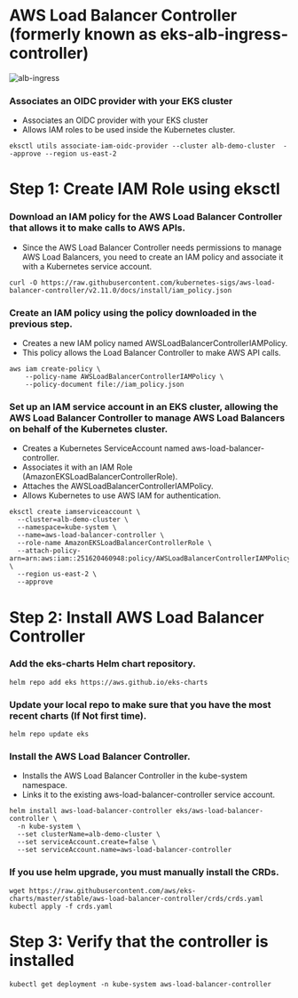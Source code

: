 # AWS Load Balancer Controller (formerly known as eks-alb-ingress-controller)


![alb-ingress](https://github.com/user-attachments/assets/5e139245-0835-4346-8acc-ebd0d3f248d5)




### Associates an OIDC provider with your EKS cluster

 - Associates an OIDC provider with your EKS cluster
 - Allows IAM roles to be used inside the Kubernetes cluster.

```
eksctl utils associate-iam-oidc-provider --cluster alb-demo-cluster  --approve --region us-east-2
```


# Step 1: Create IAM Role using eksctl

### Download an IAM policy for the AWS Load Balancer Controller that allows it to make calls to AWS APIs.
 
  - Since the AWS Load Balancer Controller needs permissions to manage AWS Load Balancers, you need to create an IAM policy and associate it     with a Kubernetes service account.

```
curl -O https://raw.githubusercontent.com/kubernetes-sigs/aws-load-balancer-controller/v2.11.0/docs/install/iam_policy.json
```

### Create an IAM policy using the policy downloaded in the previous step.

 - Creates a new IAM policy named AWSLoadBalancerControllerIAMPolicy.
 - This policy allows the Load Balancer Controller to make AWS API calls.

```
aws iam create-policy \
    --policy-name AWSLoadBalancerControllerIAMPolicy \
    --policy-document file://iam_policy.json
```

### Set up an IAM service account in an EKS cluster, allowing the AWS Load Balancer Controller to manage AWS Load Balancers on behalf of the Kubernetes cluster.

 - Creates a Kubernetes ServiceAccount named aws-load-balancer-controller.
 - Associates it with an IAM Role (AmazonEKSLoadBalancerControllerRole).
 - Attaches the AWSLoadBalancerControllerIAMPolicy.
 - Allows Kubernetes to use AWS IAM for authentication.
 

```
eksctl create iamserviceaccount \
  --cluster=alb-demo-cluster \
  --namespace=kube-system \
  --name=aws-load-balancer-controller \
  --role-name AmazonEKSLoadBalancerControllerRole \
  --attach-policy-arn=arn:aws:iam::251620460948:policy/AWSLoadBalancerControllerIAMPolicy \
  --region us-east-2 \
  --approve
```

# Step 2: Install AWS Load Balancer Controller

### Add the eks-charts Helm chart repository.

```
helm repo add eks https://aws.github.io/eks-charts
```

### Update your local repo to make sure that you have the most recent charts (If Not first time).

```
helm repo update eks
```

### Install the AWS Load Balancer Controller.

 - Installs the AWS Load Balancer Controller in the kube-system namespace.
 - Links it to the existing aws-load-balancer-controller service account.

```
helm install aws-load-balancer-controller eks/aws-load-balancer-controller \
  -n kube-system \
  --set clusterName=alb-demo-cluster \
  --set serviceAccount.create=false \
  --set serviceAccount.name=aws-load-balancer-controller
```

### If you use helm upgrade, you must manually install the CRDs.

```
wget https://raw.githubusercontent.com/aws/eks-charts/master/stable/aws-load-balancer-controller/crds/crds.yaml
kubectl apply -f crds.yaml
```

# Step 3: Verify that the controller is installed

```
kubectl get deployment -n kube-system aws-load-balancer-controller
```
